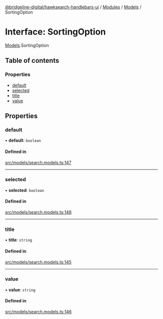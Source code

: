 [@bridgeline-digital/hawksearch-handlebars-ui](../README.md) / [Modules](../modules.md) / [Models](../modules/Models.md) / SortingOption

# Interface: SortingOption

[Models](../modules/Models.md).SortingOption

## Table of contents

### Properties

- [default](Models.SortingOption.md#default)
- [selected](Models.SortingOption.md#selected)
- [title](Models.SortingOption.md#title)
- [value](Models.SortingOption.md#value)

## Properties

### default

• **default**: `boolean`

#### Defined in

[src/models/search.models.ts:147](https://bitbucket.org/bridgelinedigital/frontend-handlebars-ui/src/db3ebfe/src/models/search.models.ts#lines-147)

___

### selected

• **selected**: `boolean`

#### Defined in

[src/models/search.models.ts:148](https://bitbucket.org/bridgelinedigital/frontend-handlebars-ui/src/db3ebfe/src/models/search.models.ts#lines-148)

___

### title

• **title**: `string`

#### Defined in

[src/models/search.models.ts:145](https://bitbucket.org/bridgelinedigital/frontend-handlebars-ui/src/db3ebfe/src/models/search.models.ts#lines-145)

___

### value

• **value**: `string`

#### Defined in

[src/models/search.models.ts:146](https://bitbucket.org/bridgelinedigital/frontend-handlebars-ui/src/db3ebfe/src/models/search.models.ts#lines-146)
